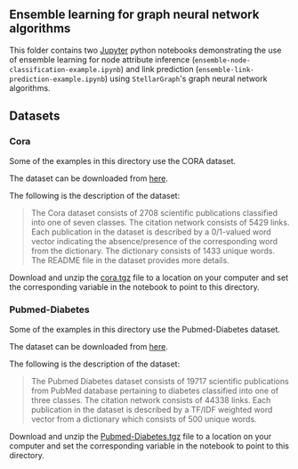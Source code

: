## Ensemble learning for graph neural network algorithms

This folder contains two [Jupyter](http://jupyter.org/) python notebooks demonstrating the use of ensemble learning
for node attribute inference (`ensemble-node-classification-example.ipynb`) and
link prediction (`ensemble-link-prediction-example.ipynb`) using `StellarGraph`'s graph neural network algorithms.

## Datasets

### Cora

Some of the examples in this directory use the CORA dataset.

The dataset can be downloaded from [here](https://linqs-data.soe.ucsc.edu/public/lbc/cora.tgz).

The following is the description of the dataset:

> The Cora dataset consists of 2708 scientific publications classified into one of seven classes.
> The citation network consists of 5429 links. Each publication in the dataset is described by a
> 0/1-valued word vector indicating the absence/presence of the corresponding word from the dictionary.
> The dictionary consists of 1433 unique words. The README file in the dataset provides more details.

Download and unzip the [cora.tgz](https://linqs-data.soe.ucsc.edu/public/lbc/cora.tgz) file to a
location on your computer and set the corresponding variable in the notebook to point to this directory.

### Pubmed-Diabetes

Some of the examples in this directory use the Pubmed-Diabetes dataset.

The dataset can be downloaded from [here](https://linqs-data.soe.ucsc.edu/public/Pubmed-Diabetes.tgz).

The following is the description of the dataset:

> The Pubmed Diabetes dataset consists of 19717 scientific publications from PubMed database pertaining to diabetes
> classified into one of three classes. The citation network consists of 44338 links. Each publication in the dataset
> is described by a TF/IDF weighted word vector from a dictionary which consists of 500 unique words.

Download and unzip the [Pubmed-Diabetes.tgz](https://linqs-data.soe.ucsc.edu/public/Pubmed-Diabetes.tgz) file to a
location on your computer and set the corresponding variable in the notebook to point to this directory.
